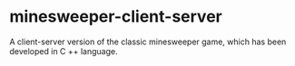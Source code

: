 # minesweeper-client-server
 A client-server version of the classic minesweeper game, which has been developed in C ++ language.
